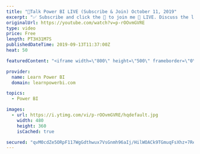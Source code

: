 ```yaml
---
title: "🔴Talk Power BI LIVE (Subscribe & Join) October 11, 2019"
excerpt: "✅ Subscribe and click the 🔔 to join me 🔴 LIVE. Discuss the latest in Power BI and ask any Power BI question. 💡 Join the Talk Power BI Insider's Club at http://www.TalkPowerBI.com for special privileges and access  Hello, I am Avi Singh, Microsoft MVP and Power BI Pro! I just love talking about Power"
originalUrl: https://youtube.com/watch?v=p-rOOvmGVRE
type: video
price: Free
length: PT3H31M7S
publishedDateTime: 2019-09-13T11:37:00Z
heat: 50

featuredContent: "<iframe width=\"800\" height=\"500\" frameborder=\"0\" src=\"https://www.youtube.com/embed/p-rOOvmGVRE\" allow=\"accelerometer; autoplay; encrypted-media; gyroscope; picture-in-picture\" allowfullscreen></iframe>"

provider:
  name: Learn Power BI
  domain: learnpowerbi.com

topics:
  - Power BI

images:
  - url: https://i.ytimg.com/vi/p-rOOvmGVRE/hqdefault.jpg
    width: 480
    height: 360
    isCached: true

secured: "qvM0cdZe5ORpF117WgGdthwux7VsGnmh96aIj/HilWOACk9TGmuqFsXhz+7Reo5nuPM8onXPDshG23A4erzHpI7MfWa41jC9GqZDSCFl6ZLIfX9+aW+vndamebrC8tVdI8X/IwLdHk+K7xUOGGhrf6URmanHWIIY/sZ5nPrZc6tLAh53nHEWvP0//vZ7GCnGeb/oY/SvlW6Y+aaX3By0dI/jUpGtyGI/YQqvPbzaNJU9fQFiFmNnjbQ4cI0m06Shk91eaSfktsgNJwWh/CAf4fXaF9GSuJybku1u4Ah2n7MIclH1SxOwtCt5r5GXfPKbQCFOx3jwhWmLyZLnE/o8wKXMs7mtm/diRmzpjgMEzSirOTUJKb64FB4jCS7VvSdbGTKhZX6oN9RwaiRX87vGvbyXOsfv9OMf7GEWJbdLoqQ=;hTvllZP2FCkGDUwimRLIcw=="
---
```


